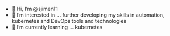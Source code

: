 - 👋 Hi, I’m @sjimen11
- 👀 I’m interested in ... further developing my skills in automation, kubernetes and DevOps tools and technologies
- 🌱 I’m currently learning ... kubernetes

<!---
sjimen11/sjimen11 is a ✨ special ✨ repository because its `README.md` (this file) appears on your GitHub profile.
You can click the Preview link to take a look at your changes.
--->
